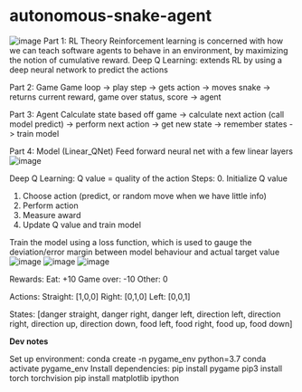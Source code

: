 # autonomous-snake-agent
![image](https://github.com/user-attachments/assets/7c703450-41f5-4e8e-b165-8a24226cbff5)
Part 1: RL Theory
Reinforcement learning is concerned with how we can teach software agents to behave in an environment, by maximizing the notion of cumulative reward.
Deep Q Learning: extends RL by using a deep neural network to predict the actions

Part 2: Game
Game loop -> play step -> gets action -> moves snake -> returns current reward, game over status, score -> agent

Part 3: Agent
Calculate state based off game -> calculate next action (call model predict) -> perform next action -> get new state -> remember states -> train model

Part 4: Model (Linear_QNet)
Feed forward neural net with a few linear layers
![image](https://github.com/user-attachments/assets/09e193ba-7ab2-4fdc-97bb-7f35d7abdfac)

Deep Q Learning:
Q value = quality of the action
Steps:
0. Initialize Q value
1. Choose action (predict, or random move when we have little info)
2. Perform action
3. Measure award
4. Update Q value and train model

Train the model using a loss function, which is used to gauge the deviation/error margin between model behaviour and actual target value
![image](https://github.com/user-attachments/assets/9aac0bb8-3962-4425-99cb-377125661702)
![image](https://github.com/user-attachments/assets/1c1cba4a-1312-4524-9f0b-b453b15a47f7)
![image](https://github.com/user-attachments/assets/971f95b1-f3be-4088-91a3-2ec549239afd)


Rewards:
Eat: +10
Game over: -10
Other: 0

Actions:
Straight: [1,0,0]
Right: [0,1,0]
Left: [0,0,1]

States:
[danger straight, danger right, danger left,
direction left, direction right, direction up, direction down,
food left, food right, food up, food down]

**Dev notes**

Set up environment:
conda create -n pygame_env python=3.7
conda activate pygame_env
Install dependencies:
pip install pygame
pip3 install torch torchvision
pip install matplotlib ipython

